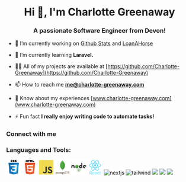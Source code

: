 <h1 align="center">Hi 👋, I'm Charlotte Greenaway</h1>
<h3 align="center">A passionate Software Engineer from Devon!</h3>

- 🔭 I’m currently working on [Github Stats](https://github.com/Charlotte-Greenaway/github-stats) and [LoanAHorse](https://github.com/Charlotte-Greenaway/loanAHorse)

- 🌱 I’m currently learning **Laravel.**

- 👨‍💻 All of my projects are available at [https://github.com/Charlotte-Greenaway](https://github.com/Charlotte-Greenaway)

- 📫 How to reach me **me@charlotte-greenaway.com**

- 📄 Know about my experiences [www.charlotte-greenaway.com](www.charlotte-greenaway.com)

- ⚡ Fun fact **I really enjoy writing code to automate tasks!**

<h3 align="left">Connect with me</h3>
<p align="left">
</p>

<h3 align="left">Languages and Tools:</h3>
<p align="left"> 
  <img src="https://raw.githubusercontent.com/devicons/devicon/master/icons/css3/css3-original-wordmark.svg" alt="css3" width="40" height="40"/> 
  <img src="https://raw.githubusercontent.com/devicons/devicon/master/icons/html5/html5-original-wordmark.svg" alt="html5" width="40" height="40"/> 
  <img src="https://raw.githubusercontent.com/devicons/devicon/master/icons/javascript/javascript-original.svg" alt="javascript" width="40" height="40"/> 
  <img src="https://raw.githubusercontent.com/devicons/devicon/master/icons/mongodb/mongodb-original-wordmark.svg" alt="mongodb" width="40" height="40"/> 
  <img src="https://raw.githubusercontent.com/devicons/devicon/master/icons/nodejs/nodejs-original-wordmark.svg" alt="nodejs" width="40" height="40"/> 
  <img src="https://raw.githubusercontent.com/devicons/devicon/master/icons/react/react-original-wordmark.svg" alt="react" width="40" height="40"/> 
  <img src="https://cdn.worldvectorlogo.com/logos/nextjs-2.svg" alt="nextjs" width="40" height="40" style="background-color:white"/>
  <img src="https://www.vectorlogo.zone/logos/tailwindcss/tailwindcss-icon.svg" alt="tailwind" width="40" height="40"/>
  <img src="https://www.vectorlogo.zone/logos/php/php-ar21.svg" height="40"/>
  <img src="https://upload.wikimedia.org/wikipedia/commons/0/04/CodeIgniter_Logo.svg" height="40"/>
  <img src="https://www.vectorlogo.zone/logos/laravel/laravel-ar21.svg" height="40"/>
</p>
